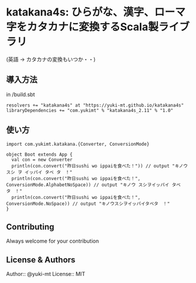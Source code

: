 # katakana4s: ひらがな、漢字、ローマ字をカタカナに変換するScala製ライブラリ

(英語 -> カタカナの変換もいつか・・)

## 導入方法
in /build.sbt

```
resolvers += "katakana4s" at "https://yuki-mt.github.io/katakana4s"
libraryDependencies += "com.yukimt" % "katakana4s_2.11" % "1.0"
```

## 使い方

```
import com.yukimt.katakana.{Converter, ConversionMode}

object Boot extends App {
  val con = new Converter
  println(con.convert("昨日sushi wo ippaiを食べた！")) // output "キノウ スシ ヲ イッパイ タベ タ　！"
  println(con.convert("昨日sushi wo ippaiを食べた！", ConversionMode.AlphabetNoSpace)) // output "キノウ スシヲイッパイ タベ タ　！"
  println(con.convert("昨日sushi wo ippaiを食べた！", ConversionMode.NoSpace)) // output "キノウスシヲイッパイタベタ　！"
}
```

## Contributing
Always welcome for your contribution

## License & Authors
Author:: @yuki-mt
License:: MIT
